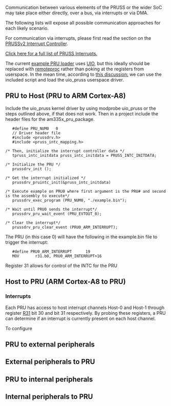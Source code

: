 Communication between various elements of the PRUSS or the wider SoC may take place either directly, over a bus, via interrupts or via DMA.

The following lists will expose all possible communication approaches for each likely scenario.

For communication via interrupts, please first read the section on the [PRUSSv2 Interrupt Controller](http://elinux.org/PRUSSv2_Interrupt_Controller).

[Click here for a full list of PRUSS Interrupts.](http://elinux.org/PRUSSv2_Interrupts)

The current [example PRU loader](https://github.com/beagleboard/am335x_pru_package/blob/master/pru_sw/app_loader/interface/prussdrv.c) uses [UIO](http://arago-project.org/git/projects/?p=linux-am33x.git;a=commit;h=f1a304e7941cc76353363a139cbb6a4b1ca7c737), but this ideally should be replaced with [remoteproc](http://omappedia.org/wiki/Category:RPMsg) rather than poking at the registers from userspace. In the mean time, according to [this discussion:](https://groups.google.com/d/msg/beagleboard/gqCjxh4uZi0/_uIUD8ZF88QJ) we can use the included script and load the uio\_pruss userspace driver.

## PRU to Host (PRU to ARM Cortex-A8) ##
Include the uio\_pruss kernel driver by using modprobe uio\_pruss or the steps outlined above, if that does not work. Then in a project include the header files for the am335x\_pru\_package.
```
   #define PRU_NUM0	  0
   // Driver header file
   #include <prussdrv.h>
   #include <pruss_intc_mapping.h>	 

/* Then, initialize the interrupt controller data */
   tpruss_intc_initdata pruss_intc_initdata = PRUSS_INTC_INITDATA;

/* Initialize the PRU */
   prussdrv_init ();

/* Get the interrupt initialized */
   prussdrv_pruintc_init(&pruss_intc_initdata)

/* Execute example on PRU0 where first argument is the PRU# and second is the assembly to execute*/
   prussdrv_exec_program (PRU_NUM0, "./example.bin");

/* Wait until PRU0 sends the interrupt*/
   prussdrv_pru_wait_event (PRU_EVTOUT_0);

/* Clear the interrupt*/
   prussdrv_pru_clear_event (PRU0_ARM_INTERRUPT);
```

The PRU (in this case 0) will have the following in the example.bin file to trigger the interrupt:

```
   #define PRU0_ARM_INTERRUPT      19
   MOV       r31.b0, PRU0_ARM_INTERRUPT+16
```

Register 31 allows for control of the INTC for the PRU

## Host to PRU (ARM Cortex-A8 to PRU) ##
### Interrupts ###
Each PRU has access to host interrupt channels Host-0 and Host-1 through register [R31](https://code.google.com/p/my-beagleboard/source/detail?r=31) bit 30 and bit 31 respectively.
By probing these registers, a PRU can determine if an interrupt is currently present on each host channel.

To configure


## PRU to external peripherals ##
## External peripherals to PRU ##
## PRU to internal peripherals ##
## Internal peripherals to PRU ##